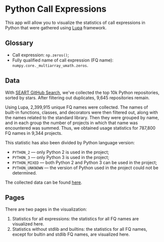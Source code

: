 # Python Call Expressions
This app will allow you to visualize the statistics of call expressions in Python that were gathered using [Lupa](https://github.com/JetBrains-Research/Lupa) framework.

## Glossary
- Call expression: `np.zeros()`;
- Fully qualified name of call expression (FQ name): `numpy.core._multiarray_umath.zeros`.

## Data
With [SEART GitHub Search](https://seart-ghs.si.usi.ch/), we've collected the top 10k Python repositories, sorted by stars. After filtering out duplicates, 9,645 repositories remain.

Using Lupa, 2,399,915 unique FQ names were collected. The names of built-in functions, classes, and decorators were then filtered out, along with the names related to the standard library. Then they were grouped by name, and in each group the number of projects in which that name was encountered was summed. Thus, we obtained usage statistics for 787,800 FQ names in 9,344 projects.

This statistic has also been divided by Python language version:

- `PYTHON_2` — only Python 2 is used in the project;
- `PYTHON_3` — only Python 3 is used in the project;
- `PYTHON_MIXED` — both Python 2 and Python 3 can be used in the project;
- `PYTHON_UNKNOWN` — the version of Python used in the project could not be determined.

The collected data can be found [here](https://github.com/GirZ0n/Lupa-Visualization/tree/main/resources/python_call_expressions/data).

## Pages
There are two pages in the visualization:

1. Statistics for all expressions: the statistics for all FQ names are visualized here.
2. Statistics without stdlib and builtins: the statistics for all FQ names, except for bultin and stdlib FQ names, are visualized here.

